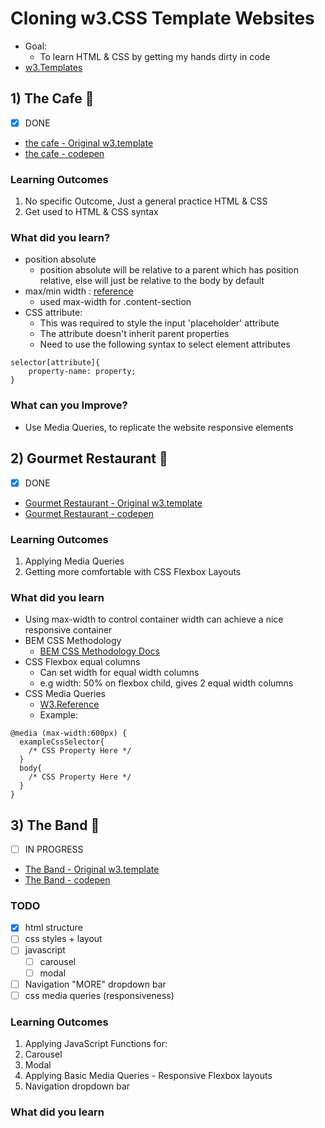 # Cloning w3.CSS Template Websites
- Goal:
  - To learn HTML & CSS by getting my hands dirty in code
- [w3.Templates](https://www.w3schools.com/w3css/w3css_templates.asp)

## 1) The Cafe 🍳
- [x] DONE
- [the cafe - Original w3.template](https://www.w3schools.com/w3css/tryw3css_templates_cafe.htm)
- [the cafe - codepen](https://codepen.io/dezzy001/pen/BaKYpqP)

### Learning Outcomes
1. No specific Outcome, Just a general practice HTML & CSS
2. Get used to HTML & CSS syntax

### What did you learn?
- position absolute
    - position absolute will be relative to a parent which has position relative, else will just be relative to the body by default
- max/min width : [reference](https://www.w3schools.com/css/css_max-width.asp)
    - used max-width for .content-section
- CSS attribute:
  - This was required to style the input 'placeholder' attribute
  - The attribute doesn't inherit parent properties
  - Need to use the following syntax to select element attributes
```
selector[attribute]{
    property-name: property;
}
```

### What can you Improve?
- Use Media Queries, to replicate the website responsive elements

## 2) Gourmet Restaurant 🍔
- [x] DONE
- [Gourmet Restaurant - Original w3.template](https://www.w3schools.com/w3css/tryw3css_templates_gourmet_catering.htm)
- [Gourmet Restaurant - codepen](https://codepen.io/dezzy001/pen/bGpvWzg?editors=1100)

### Learning Outcomes
1. Applying Media Queries
2. Getting more comfortable with CSS Flexbox Layouts

### What did you learn
- Using max-width to control container width can achieve a nice responsive container
- BEM CSS Methodology
    - [BEM CSS Methodology Docs](http://getbem.com/)
- CSS Flexbox equal columns
   - Can set width for equal width columns
   - e.g width: 50% on flexbox child, gives 2 equal width columns
- CSS Media Queries
   - [W3.Reference](https://www.w3schools.com/cssref/css3_pr_mediaquery.asp)
   - Example:
```
@media (max-width:600px) {
  exampleCssSelector{
    /* CSS Property Here */
  }
  body{
    /* CSS Property Here */
  }
}
```

## 3) The Band 🎹
- [ ] IN PROGRESS
- [The Band - Original w3.template](https://www.w3schools.com/w3css/tryw3css_templates_band.htm#)
- [The Band - codepen](https://www.w3schools.com/w3css/tryw3css_templates_band.htm#)

### TODO
- [x] html structure
- [ ] css styles + layout
- [ ] javascript
  - [ ] carousel
  - [ ] modal
- [ ] Navigation "MORE" dropdown bar
- [ ] css media queries (responsiveness)

### Learning Outcomes
1. Applying JavaScript Functions for:
  1. Carousel
  2. Modal
2. Applying Basic Media Queries - Responsive Flexbox layouts
3. Navigation dropdown bar

### What did you learn
